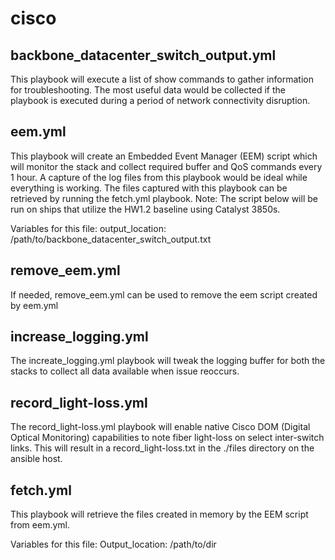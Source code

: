 # cisco

## backbone_datacenter_switch_output.yml
This playbook will execute a list of show commands to gather information for troubleshooting. The most useful data would be collected if the playbook is executed during a period of network connectivity disruption. 

## eem.yml 
This playbook will create an Embedded Event Manager (EEM) script which will monitor the stack and collect required buffer and QoS commands every 1 hour. A capture of the log files from this playbook would be ideal while everything is working. The files captured with this playbook can be retrieved by running the fetch.yml playbook.
Note: The script below will be run on ships that utilize the HW1.2 baseline using Catalyst 3850s.

Variables for this file: 
output_location: /path/to/backbone_datacenter_switch_output.txt

## remove_eem.yml
If needed, remove_eem.yml can be used to remove the eem script created by eem.yml

## increase_logging.yml
The increate_logging.yml playbook will tweak the logging buffer for both the stacks to collect all data available when issue reoccurs.

## record_light-loss.yml
The record_light-loss.yml playbook will enable native Cisco DOM (Digital Optical Monitoring) capabilities to note fiber light-loss on select inter-switch links. This will result in a record_light-loss.txt in the ./files directory on the ansible host.

## fetch.yml
This playbook will retrieve the files created in memory by the EEM script from eem.yml.

Variables for this file:
Output_location: /path/to/dir
